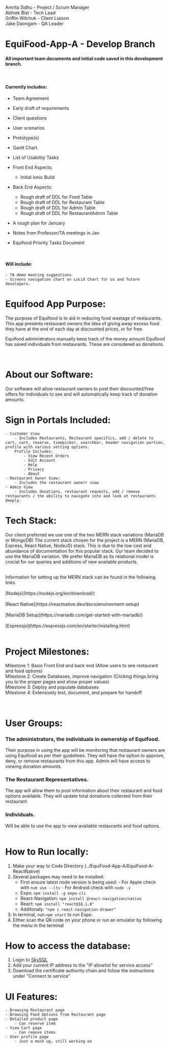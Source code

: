 Amrita Sidhu - Project / Scrum Manager <br>
Abhiek Bist - Tech Lead <br>
Griffin Wilchuk - Client Liaison <br> 
Jake Daongam - QA Leader <br>

# EquiFood-App-A - Develop Branch
#### All important team documents and initial code saved in this development branch. 
<br>

#### Currently includes:
- Team Agreement 
- Early draft of requirements
- Client questions 
- User scenarios
- Prototype(s)
- Gantt Chart. 
- List of Usability Tasks
- Front End Aspects:
    - Initial Ionic Build

- Back End Aspects:
    - Rough draft of DDL for Food Table
    - Rough draft of DDL for Restaurant Table
    - Rough draft of DDL for Admin Table
    - Rough draft of DDL for RestaurantAdmin Table

- A rough plan for January
- Notes from Professor/TA meetings in Jan
- Equifood Priority Tasks Document 
<br>

#### Will include:

    - TA demo meeting suggestions
    - Screens navigation chart on Lucid Chart for us and future developers.

# Equifood App Purpose:
The purpose of Equifood is to aid in reducing food wastage of restaurants. This app presents restaurant owners the idea of giving away excess food they have at the end of each day at discounted prices, or for free. 

Equifood administrators manually keep track of the money amount Equifood has saved individuals from restaurants. These are considered as donations.

<br>

# About our Software:

Our software will allow restaurant owners to post their discounted/free offers for individuals to see and will automatically keep track of donation amounts.

# Sign in Portals Included: 

    - Customer View
        - Includes Restaurants, Restaurant specifics, add / delete to cart, cart, reserve, timepicker, searchbar, header navigation portion, profile with various setting options. 
        Profile Includes:
            - View Recent Orders
            - Edit Account
            - Help
            - Privacy
            - About
    - Restaurant Owner View:
        - Includes the restaurant ownerr view
    - Admin View
        - Includes donations, restaurant requests, add / remove restaurants / the ability to navigate into and look at restaurants deeply. 

# Tech Stack:
Our client preferred we use one of the two MERN stack variations (MariaDB or MongoDB)
The current stack chosen for the project is a MERN (MariaDB, Express, React Native, NodeJS) stack. This is due to the low cost and abundance of documentation for this popular stack. Our team decided to use the MariaDB variation. We prefer MariaDB as its relational model is crucial for our queries and additions of new available products. 
<br>

<br>
Information for setting up the MERN stack can be found in the following links 
<br>
<br>
[Nodejs](https://nodejs.org/en/download/)
<br>
<br>
[React Native](https://reactnative.dev/docs/environment-setup)
<br>
<br>
[MariaDB Setup](https://mariadb.com/get-started-with-mariadb/)
<br>
<br>
[Expressjs](https://expressjs.com/en/starter/installing.html)
<br>
<br>


# Project Milestones:
Milestone 1: Basic Front End and back end (Allow users to see restaurant and food options) <br>
Milestone 2: Create Databases, improve navigation (Clicking things bring you to the proper pages and show proper values) <br>
Milestone 3: Deploy and populate databases <br>
Milestone 4: Extensively test, document, and prepare for handoff







<br>

# User Groups:

### The administrators, the individuals in ownership of Equifood. 
Their purpose in using the app will be monitoring that restaurant owners are using Equifood as per their guidelines. They will have the option to approve, deny, or remove restaurants from this app. 
Admin will have access to viewing donation amounts. 
<br>


### The Restaurant Representatives.
The app will allow them to post information about their restaurant and food options available. 
They will update total donations collected from their restaurant.
<br>

### Individuals.
Will be able to use the app to view available restaurants and food options.
<br>
<br>

# How to Run locally:

1. Make your way to Code Directory (../EquiFood-App-A/EquiFood-A-ReactNative)
1. Several packages may need to be installed:
    - First ensure latest node version is being used:
            - For Apple check with ```nvm use --lts```
            - For Android check with ```node -v```
    - Expo: ```npm install -g expo-cli```
    - React-Navigation: ```npm install @react-navigation/native```
    - React: ```npm install "react@18.1.0"```
    - Additonaly: ```"npm i react-navigation-drawer"```
1. In terminal, run ```npm start``` to run Expo.
1. Either scan the QR code on your phone or run an emulator by following the menu in the terminal

# How to access the database:
1. Login to 
[SkySQL](https://id.mariadb.com/?next=/openid/authorize%3Fresponse_type%3Dcode%26client_id%3D480075%26redirect_uri%3Dhttps%3A//cloud.mariadb.com/navpage.do%26scope%3Dprofile%2520mariadb%2520openid%2520email%26state%3Dhttps%253A%252F%252Fcloud.mariadb.com%252Fskysql%253Fid%253Dmy_services)
2. Add your current IP address to the "IP allowlist for service access"
3. Download the certificate authority chain and follow the instructions under "Connect to service"

# UI Features:

    - Browsing Restaurant page
    - Browsing Food Options from Restaurant page
    - Detailed product page
        - Can reserve item
    - View Cart page
        - Can remove items 
    - User profile page
        - Just a mock up, still working on

